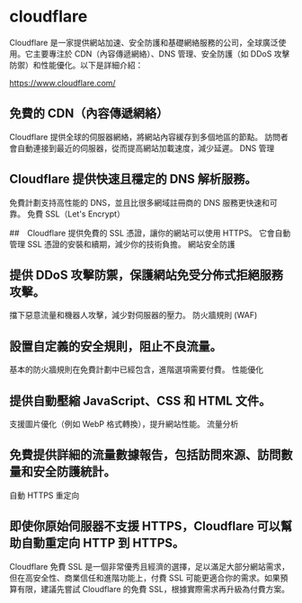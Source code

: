 # cloudflare

Cloudflare 是一家提供網站加速、安全防護和基礎網絡服務的公司，全球廣泛使用。它主要專注於 CDN（內容傳遞網絡）、DNS 管理、安全防護（如 DDoS 攻擊防禦）和性能優化。以下是詳細介紹：

https://www.cloudflare.com/


## 免費的 CDN（內容傳遞網絡）

Cloudflare 提供全球的伺服器網絡，將網站內容緩存到多個地區的節點。
訪問者會自動連接到最近的伺服器，從而提高網站加載速度，減少延遲。
DNS 管理

## Cloudflare 提供快速且穩定的 DNS 解析服務。
免費計劃支持高性能的 DNS，並且比很多網域註冊商的 DNS 服務更快速和可靠。
免費 SSL（Let's Encrypt）

##　Cloudflare 提供免費的 SSL 憑證，讓你的網站可以使用 HTTPS。
它會自動管理 SSL 憑證的安裝和續期，減少你的技術負擔。
網站安全防護

## 提供 DDoS 攻擊防禦，保護網站免受分佈式拒絕服務攻擊。
擋下惡意流量和機器人攻擊，減少對伺服器的壓力。
防火牆規則 (WAF)

## 設置自定義的安全規則，阻止不良流量。
基本的防火牆規則在免費計劃中已經包含，進階選項需要付費。
性能優化

## 提供自動壓縮 JavaScript、CSS 和 HTML 文件。
支援圖片優化（例如 WebP 格式轉換），提升網站性能。
流量分析

## 免費提供詳細的流量數據報告，包括訪問來源、訪問數量和安全防護統計。
自動 HTTPS 重定向

## 即使你原始伺服器不支援 HTTPS，Cloudflare 可以幫助自動重定向 HTTP 到 HTTPS。


Cloudflare 免費 SSL 是一個非常優秀且經濟的選擇，足以滿足大部分網站需求，但在高安全性、商業信任和進階功能上，付費 SSL 可能更適合你的需求。如果預算有限，建議先嘗試 Cloudflare 的免費 SSL，根據實際需求再升級為付費方案。